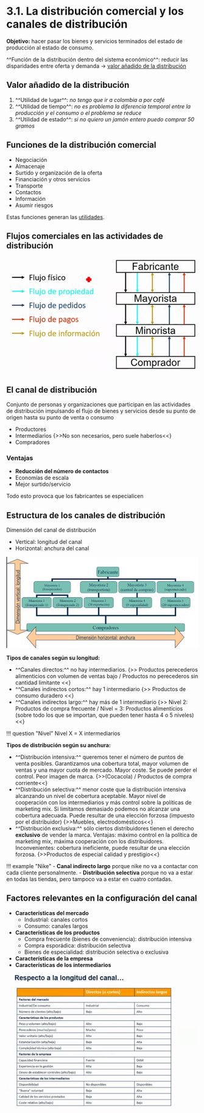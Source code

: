 # 3.1. La distribución comercial y los canales de distribución

**Objetivo:** hacer pasar los bienes y servicios terminados del estado de producción al estado de consumo.

^^Función de la distribución dentro del sistema económico^^: reducir las disparidades entre oferta y demanda → [valor añadido de la distribución](#valor-añadido-de-la-distribución)

## Valor añadido de la distribución

1. ^^Utilidad de lugar^^: *no tengo que ir a colombia a por café*
2. ^^Utilidad de tiempo^^: *no es problema la diferencia temporal entre la producción y el consumo o el problema se reduce*
3. ^^Utilidad de estado^^: *si no quiero un jamón entero puedo comprar 50 gramos*

## Funciones de la distribución comercial

- Negociación
- Almacenaje
- Surtido y organización de la oferta
- Financiación y otros servicios
- Transporte
- Contactos
- Información
- Asumir riesgos

Estas funciones generan las [utilidades](#valor-añadido-de-la-distribución).

## Flujos comerciales en las actividades de distribución

![img](../images/tema-3/flujos-comerciales-actividades-distribucion.png)

## El canal de distribución

Conjunto de personas y organizaciones que participan en las actividades de distribución impulsando el flujo de bienes y servicios desde su punto de origen hasta su punto de venta o consumo

- Productores
- Intermediarios {>>No son necesarios, pero suele haberlos<<}
- Compradores

### Ventajas

- **Reducción del número de contactos**
- Economías de escala
- Mejor surtido/servicio

Todo esto provoca que los fabricantes se especialicen

## Estructura de los canales de distribución

Dimensión del canal de distribución

- Vertical: longitud del canal
- Horizontal: anchura del canal

![img](../images/tema-3/estructura-canales-distribucion.png)

**Tipos de canales según su longitud:**

- ^^Canales directos:^^ no hay intermediarios. {>> Productos perecederos alimenticios con volumen de ventas bajo / Productos no perecederos sin cantidad limitante <<}
- ^^Canales indirectos cortos:^^ hay 1 intermediario {>> Productos de consumo duradero <<}
- ^^Canales indirectos largo:^^ hay más de 1 intermediario {>> Nivel 2: Productos de compra frecuente / Nivel = 3: Productos alimenticios (sobre todo los que se importan, que pueden tener hasta 4 o 5 niveles) <<}

!!! question "Nivel"
    Nivel X = X intermediarios

**Tipos de distribución según su anchura:**

- ^^Distribución intensiva:^^ queremos tener el número de puntos de venta posibles. Garantizamos una cobertura total, mayor volumen de ventas y una mayor cuota de mercado. Mayor coste. Se puede perder el control. Peor imagen de marca. {>>(Cocacola) / Productos de compra corriente<<}
- ^^Distribución selectiva:^^ menor coste que la distribución intensiva alcanzando un nivel de cobertura aceptable. Mayor nivel de cooperación con los intermediarios y más control sobre la políticas de marketing mix. Si limitamos demasiado podemos no alcanzar una cobertura adecuada. Puede resultar de una elección forzosa (impuesto por el distribuidor) {>>Muebles, electrodomésticos<<}
- ^^Distribución exclusiva:^^ sólo ciertos distribuidores tienen el derecho **exclusivo** de vender la marca. Ventajas: máximo control en la política de marketing mix, máxima cooperación con los distribuidores. Inconvenientes: cobertura ineficiente, puede resultar de una elección forzosa. {>>Productos de especial calidad y prestigio<<}

!!! example "Nike"
    - **Canal indirecto largo** porque nike no va a contactar con cada cliente personalmente.
    - **Distribución selectiva** porque no va a estar en todas las tiendas, pero tampoco va a estar en cuatro contadas.

## Factores relevantes en la configuración del canal

- **Características del mercado**
    - Industrial: canales cortos
    - Consumo: canales largos
- **Características de los productos**
    - Compra frecuente (bienes de conveniencia): distribución intensiva
    - Compra esporádica: distribución selectiva
    - Bienes de especialidad: distribución selectiva o exclusiva
- **Características de la empresa**
- **Características de los intermediarios**

![img](../images/tema-3/factores-relevantes-configuracion-canal.png)
